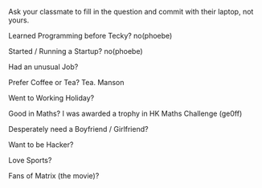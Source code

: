 Ask your classmate to fill in the question and commit with their laptop, not yours.

Learned Programming before Tecky? no(phoebe)

Started / Running a Startup? no(phoebe)

Had an unusual Job?

Prefer Coffee or Tea? Tea. Manson

Went to Working Holiday?

Good in Maths? I was awarded a trophy in HK Maths Challenge (ge0ff)

Desperately need a Boyfriend / Girlfriend?

Want to be Hacker?

Love Sports?

Fans of Matrix (the movie)?